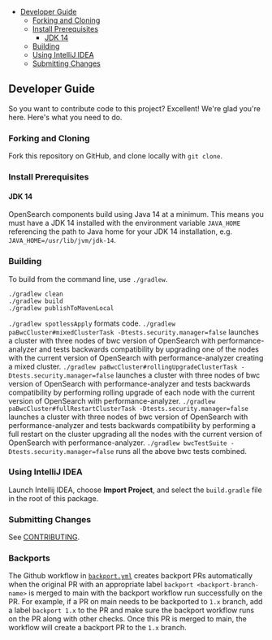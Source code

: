 - [Developer Guide](#developer-guide)
  - [Forking and Cloning](#forking-and-cloning)
  - [Install Prerequisites](#install-prerequisites)
    - [JDK 14](#jdk-14)
  - [Building](#building)
  - [Using IntelliJ IDEA](#using-intellij-idea)
  - [Submitting Changes](#submitting-changes)

## Developer Guide

So you want to contribute code to this project? Excellent! We're glad you're here. Here's what you need to do.

### Forking and Cloning

Fork this repository on GitHub, and clone locally with `git clone`.

### Install Prerequisites

#### JDK 14

OpenSearch components build using Java 14 at a minimum. This means you must have a JDK 14 installed with the environment variable `JAVA_HOME` referencing the path to Java home for your JDK 14 installation, e.g. `JAVA_HOME=/usr/lib/jvm/jdk-14`.

### Building

To build from the command line, use `./gradlew`.

```
./gradlew clean
./gradlew build
./gradlew publishToMavenLocal
```    

`./gradlew spotlessApply` formats code.
`./gradlew paBwcCluster#mixedClusterTask -Dtests.security.manager=false` launches a cluster with three nodes of bwc version of OpenSearch with performance-analyzer and tests backwards compatibility by upgrading one of the nodes with the current version of OpenSearch with performance-analyzer creating a mixed cluster.
`./gradlew paBwcCluster#rollingUpgradeClusterTask -Dtests.security.manager=false` launches a cluster with three nodes of bwc version of OpenSearch with performance-analyzer and tests backwards compatibility by performing rolling upgrade of each node with the current version of OpenSearch with performance-analyzer.
`./gradlew paBwcCluster#fullRestartClusterTask -Dtests.security.manager=false` launches a cluster with three nodes of bwc version of OpenSearch with performance-analyzer and tests backwards compatibility by performing a full restart on the cluster upgrading all the nodes with the current version of OpenSearch with performance-analyzer.
`./gradlew bwcTestSuite -Dtests.security.manager=false` runs all the above bwc tests combined.

### Using IntelliJ IDEA

Launch Intellij IDEA, choose **Import Project**, and select the `build.gradle` file in the root of this package. 

### Submitting Changes

See [CONTRIBUTING](CONTRIBUTING.md).

### Backports

The Github workflow in [`backport.yml`](.github/workflows/backport.yml) creates backport PRs automatically when the
original PR with an appropriate label `backport <backport-branch-name>` is merged to main with the backport workflow
run successfully on the PR. For example, if a PR on main needs to be backported to `1.x` branch, add a label
`backport 1.x` to the PR and make sure the backport workflow runs on the PR along with other checks. Once this PR is
merged to main, the workflow will create a backport PR to the `1.x` branch.